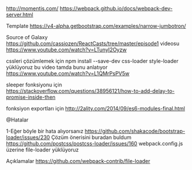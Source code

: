 http://momentjs.com/
https://webpack.github.io/docs/webpack-dev-server.html

Template
https://v4-alpha.getbootstrap.com/examples/narrow-jumbotron/

Source of Galaxy
https://github.com/cassiozen/ReactCasts/tree/master/episode1
videosu
https://www.youtube.com/watch?v=LTunyI2Oyzw

cssleri çözümlemek için
npm install --save-dev css-loader style-loader yüklüyoruz
bu video tamda bunu anlatıyor
https://www.youtube.com/watch?v=L1QMrPsPV5w

sleeper fonksiyonu için
https://stackoverflow.com/questions/38956121/how-to-add-delay-to-promise-inside-then

fonksiyon exportları için
http://2ality.com/2014/09/es6-modules-final.html

@Hatalar

1-Eğer böyle bir hata alıyorsanız https://github.com/shakacode/bootstrap-loader/issues/230
  Çözüm önerisini buradan buldum https://github.com/postcss/postcss-loader/issues/160
  webpack.config.js üzerine file-loader yüklüyoruz
  
  Açıklamalar
  https://github.com/webpack-contrib/file-loader


